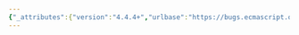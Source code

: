 ```yaml
---
{"_attributes":{"version":"4.4.4+","urlbase":"https://bugs.ecmascript.org/","maintainer":"dherman@mozilla.com"},"bug":{"bug_id":212,"creation_ts":"2011-10-04 20:27:00 -0700","short_desc":"no VERIFIED state for bugs?","delta_ts":"2013-05-09 13:40:25 -0700","product":"TC39 Infrastructure","component":"bugzilla","version":"unspecified","rep_platform":"All","op_sys":"All","bug_status":"CONFIRMED","priority":"Normal","bug_severity":"normal","everconfirmed":true,"reporter":{"uid":"jmdyck","name":"Michael Dyck"},"assigned_to":{"uid":"dherman","name":"Dave Herman"},"cc":"trbaker","long_desc":[{"commentid":495,"comment_count":0,"who":{"uid":"jmdyck","name":"Michael Dyck"},"bug_when":"2011-10-04 20:27:28 -0700","thetext":"When a new draft of the ES spec comes out, I check whether it fixes bugs I've submitted in the \"Draft for 6th Edition\" product. When I find it has, I've been setting the status to CONFIRMED, but I've just realized that that means something else, and I should instead be using VERIFIED. However, there doesn't appear to be a VERIFIED status in this Bugzilla instance.\n\nIs that intentional? If so, what should I do?"},{"commentid":3721,"comment_count":1,"who":{"uid":"trbaker","name":"Trevor Baker"},"bug_when":"2013-05-09 07:43:49 -0700","thetext":"I suggest you use RESOLVED->FIXED for this."},{"commentid":3722,"comment_count":2,"who":{"uid":"trbaker","name":"Trevor Baker"},"bug_when":"2013-05-09 07:51:35 -0700","thetext":"MInd you, it is strange that there are 5 \"status\" options in the search interface and only 4 on the bug edit screen.  VERIFIED is indeed missing."},{"commentid":3723,"comment_count":3,"who":{"uid":"jmdyck","name":"Michael Dyck"},"bug_when":"2013-05-09 13:40:25 -0700","thetext":"(In reply to comment #1)\n> I suggest you use RESOLVED->FIXED for this.\n\nNo, that's what the assignee uses to indicate that he believes he's fixed the bug."}]}}
---
```


